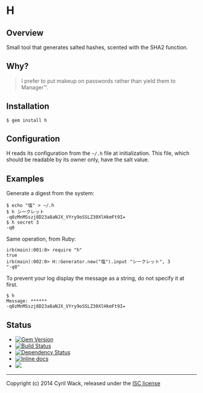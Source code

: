 # H

## Overview

Small tool that generates salted hashes, scented with the SHA2 function.

## Why?

> I prefer to put makeup on passwords rather than yield them to Manager™.

## Installation

    $ gem install h

## Configuration

H reads its configuration from the `~/.h` file at initialization.  This file, which should be readable by its owner only, have the salt value.

## Examples

Generate a digest from the system:

    $ echo "塩" > ~/.h
    $ h シークレット
    -q0zMnMSszj8D23a8aNJX_VYry9oSSLZ30XlHkmFt9I=
    $ h secret 3
    -q0

Same operation, from Ruby:

    irb(main):001:0> require "h"
    true
    irb(main):002:0> H::Generator.new("塩").input "シークレット", 3
    "-q0"

To prevent your log display the message as a string, do not specify it at first.

    $ h
    Message: ******
    -q0zMnMSszj8D23a8aNJX_VYry9oSSLZ30XlHkmFt9I=

## Status

* [![Gem Version](https://badge.fury.io/rb/h.png)](http://badge.fury.io/rb/h)
* [![Build Status](https://secure.travis-ci.org/cyril/h.rb.png)](//travis-ci.org/cyril/h.rb)
* [![Dependency Status](https://gemnasium.com/cyril/h.rb.svg)](//gemnasium.com/cyril/h.rb)
* [![Inline docs](http://inch-ci.org/github/cyril/h.rb.png)](http://inch-ci.org/github/cyril/h.rb)
* ![](https://ruby-gem-downloads-badge.herokuapp.com/h?type=total)

* * *

Copyright (c) 2014 Cyril Wack, released under the [ISC license](LICENSE.md)
